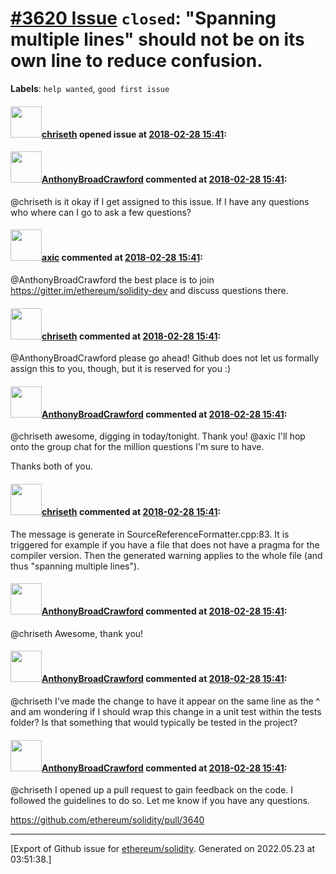 # [\#3620 Issue](https://github.com/ethereum/solidity/issues/3620) `closed`: "Spanning multiple lines" should not be on its own line to reduce confusion.
**Labels**: `help wanted`, `good first issue`


#### <img src="https://avatars.githubusercontent.com/u/9073706?v=4" width="50">[chriseth](https://github.com/chriseth) opened issue at [2018-02-28 15:41](https://github.com/ethereum/solidity/issues/3620):



#### <img src="https://avatars.githubusercontent.com/u/21401?v=4" width="50">[AnthonyBroadCrawford](https://github.com/AnthonyBroadCrawford) commented at [2018-02-28 15:41](https://github.com/ethereum/solidity/issues/3620#issuecomment-369342030):

@chriseth  is it okay if I get assigned to this issue.  If I have any questions who where can I go to ask a few questions?

#### <img src="https://avatars.githubusercontent.com/u/20340?v=4" width="50">[axic](https://github.com/axic) commented at [2018-02-28 15:41](https://github.com/ethereum/solidity/issues/3620#issuecomment-369520345):

@AnthonyBroadCrawford the best place is to join https://gitter.im/ethereum/solidity-dev and discuss questions there.

#### <img src="https://avatars.githubusercontent.com/u/9073706?v=4" width="50">[chriseth](https://github.com/chriseth) commented at [2018-02-28 15:41](https://github.com/ethereum/solidity/issues/3620#issuecomment-369546640):

@AnthonyBroadCrawford please go ahead! Github does not let us formally assign this to you, though, but it is reserved for you :)

#### <img src="https://avatars.githubusercontent.com/u/21401?v=4" width="50">[AnthonyBroadCrawford](https://github.com/AnthonyBroadCrawford) commented at [2018-02-28 15:41](https://github.com/ethereum/solidity/issues/3620#issuecomment-369604917):

@chriseth awesome, digging in today/tonight.  Thank you!
@axic I'll hop onto the group chat for the million questions I'm sure to have.  

Thanks both of you.

#### <img src="https://avatars.githubusercontent.com/u/9073706?v=4" width="50">[chriseth](https://github.com/chriseth) commented at [2018-02-28 15:41](https://github.com/ethereum/solidity/issues/3620#issuecomment-369928783):

The message is generate in SourceReferenceFormatter.cpp:83. It is triggered for example if you have a file that does not have a pragma for the compiler version. Then the generated warning applies to the whole file (and thus "spanning multiple lines").

#### <img src="https://avatars.githubusercontent.com/u/21401?v=4" width="50">[AnthonyBroadCrawford](https://github.com/AnthonyBroadCrawford) commented at [2018-02-28 15:41](https://github.com/ethereum/solidity/issues/3620#issuecomment-370020817):

@chriseth Awesome, thank you!

#### <img src="https://avatars.githubusercontent.com/u/21401?v=4" width="50">[AnthonyBroadCrawford](https://github.com/AnthonyBroadCrawford) commented at [2018-02-28 15:41](https://github.com/ethereum/solidity/issues/3620#issuecomment-370058401):

@chriseth I've made the change to have it appear on the same line as the ^ and am wondering if I should wrap this change in a unit test within the tests folder?  Is that something that would typically be tested in the project?

#### <img src="https://avatars.githubusercontent.com/u/21401?v=4" width="50">[AnthonyBroadCrawford](https://github.com/AnthonyBroadCrawford) commented at [2018-02-28 15:41](https://github.com/ethereum/solidity/issues/3620#issuecomment-370153594):

@chriseth I opened up a pull request to gain feedback on the code.  I followed the guidelines to do so.  Let me know if you have any questions. 

https://github.com/ethereum/solidity/pull/3640


-------------------------------------------------------------------------------



[Export of Github issue for [ethereum/solidity](https://github.com/ethereum/solidity). Generated on 2022.05.23 at 03:51:38.]

